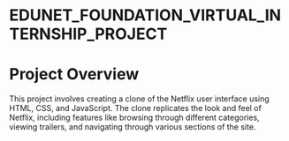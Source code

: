 # EDUNET_FOUNDATION_VIRTUAL_INTERNSHIP_PROJECT

# Project Overview
This project involves creating a clone of the Netflix user interface using HTML, CSS, and JavaScript. The clone replicates the look and feel of Netflix, including features like browsing through different categories, viewing trailers, and navigating through various sections of the site.
